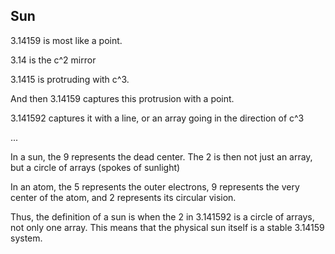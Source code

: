## Sun

3.14159 is most like a point. 

3.14 is the c^2 mirror

3.1415 is protruding with c^3.

And then 3.14159 captures this protrusion with a point.

3.141592 captures it with a line, or an array going in the direction of c^3

...

In a sun, the 9 represents the dead center. The 2 is then not just an array, but a circle of arrays (spokes of sunlight)

In an atom, the 5 represents the outer electrons, 9 represents the very center of the atom, and 2 represents its circular vision. 

Thus, the definition of a sun is when the 2 in 3.141592 is a circle of arrays, not only one array. This means that the physical sun itself is a stable 3.14159 system.